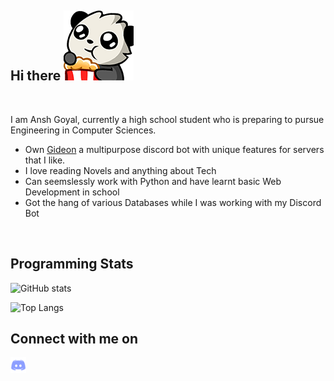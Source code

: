  Hi there ![pandapopcorn](/assets/pandapopcorn.png)
---
<br>

I am Ansh Goyal, currently a high school student who is preparing to pursue Engineering in Computer Sciences.

- Own [Gideon]() a multipurpose discord bot with unique features for servers that I like.
- I love reading Novels and anything about Tech
- Can seemslessly work with Python and have learnt basic Web Development in school
- Got the hang of various Databases while I was working with my Discord Bot

<br>

Programming Stats
---

![GitHub stats](https://github-readme-stats.vercel.app/api?username=aghogwarts&count_private=true&show_icons=true&theme=algolia&hide_border=true)

![Top Langs](https://github-readme-stats.vercel.app/api/top-langs/?username=aghogwarts&layout=compact&theme=algolia&hide_border=true)

Connect with me on
---

<a href="https://discordapp.com/users/760426797418151937/">
  <img align="left" alt="Ansh Goyal | Discord" width="25px" src="https://github.com/aghogwarts/aghogwarts/blob/main/assets/discord-logo-png-7622.png" />
</a>
